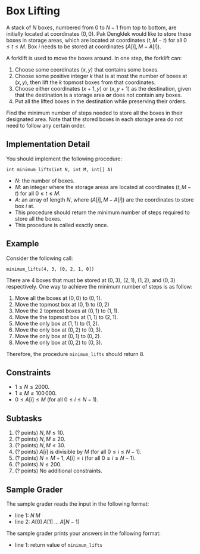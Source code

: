 # Box Lifting

A stack of $N$ boxes, numbered from $0$ to $N - 1$ from top to bottom, are initially located at coordinates $(0, 0)$.
Pak Dengklek would like to store these boxes in storage areas, which are located at coordinates $(t, M - t)$ for all $0 \le t \le M$.
Box $i$ needs to be stored at coordinates $(A[i], M - A[i])$.

A forklift is used to move the boxes around.
In one step, the forklift can:

1. Choose some coordinates $(x, y)$ that contains some boxes.
1. Choose some positive integer $k$ that is at most the number of boxes at $(x, y)$, then lift the $k$ topmost boxes from that coordinates.
1. Choose either coordinates $(x + 1, y)$ or $(x, y + 1)$ as the destination, given that the destination is a storage area **or** does not contain any boxes.
1. Put all the lifted boxes in the destination while preserving their orders.

Find the minimum number of steps needed to store all the boxes in their designated area.
Note that the stored boxes in each storage area do not need to follow any certain order.

## Implementation Detail

You should implement the following procedure:

```
int minimum_lifts(int N, int M, int[] A)
```

* $N$: the number of boxes.
* $M$: an integer where the storage areas are located at coordinates $(t, M - t)$ for all $0 \le t \le M$.
* $A$: an array of length $N$, where $(A[i], M - A[i])$ are the coordinates to store box $i$ at.
* This procedure should return the minimum number of steps required to store all the boxes.
* This procedure is called exactly once.

## Example

Consider the following call:

```
minimum_lifts(4, 3, [0, 2, 1, 0])
```

There are $4$ boxes that must be stored at $(0, 3)$, $(2, 1)$, $(1, 2)$, and $(0, 3)$ respectively.
One way to achieve the minimum number of steps is as follow:
1. Move all the boxes at $(0, 0)$ to $(0, 1)$.
1. Move the topmost box at $(0, 1)$ to $(0, 2)$
1. Move the $2$ topmost boxes at $(0, 1)$ to $(1, 1)$.
1. Move the the topmost box at $(1, 1)$ to $(2, 1)$.
1. Move the only box at $(1, 1)$ to $(1, 2)$.
1. Move the only box at $(0, 2)$ to $(0, 3)$.
1. Move the only box at $(0, 1)$ to $(0, 2)$.
1. Move the only box at $(0, 2)$ to $(0, 3)$.

Therefore, the procedure `minimum_lifts` should return $8$.

## Constraints

* $1 \le N \le 2000$.
* $1 \le M \le 100\,000$.
* $0 \le A[i] \le M$ (for all $0 \le i \le N - 1$).

## Subtasks

1. (? points) $N, M \le 10$.
1. (? points) $N, M \le 20$.
1. (? points) $N, M \le 30$.
1. (? points) $A[i]$ is divisible by $M$ (for all $0 \le i \le N - 1$).
1. (? points) $N = M + 1$, $A[i] = i$ (for all $0 \le i \le N - 1$).
1. (? points) $N \le 200$.
1. (? points) No additional constraints.

## Sample Grader

The sample grader reads the input in the following format:

* line $1$: $N \; M$
* line $2$: $A[0] \; A[1] \; \ldots \; A[N - 1]$

The sample grader prints your answers in the following format:

* line $1$: return value of `minimum_lifts`
